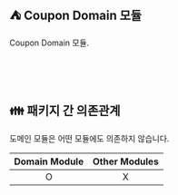 ## ⛺️ Coupon Domain 모듈

Coupon Domain 모듈.

<br/><br/><br/>

## 👪 패키지 간 의존관계

도메인 모듈은 어떤 모듈에도 의존하지 않습니다.

| Domain Module | Other Modules |
|:-------------:|:-------------:|
|       O       |       X       |

<br/>
